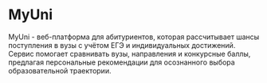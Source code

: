 # MyUni
MyUni - веб-платформа для абитуриентов, которая рассчитывает шансы поступления в вузы с учётом ЕГЭ и индивидуальных достижений. Сервис помогает сравнивать вузы, направления и конкурсные баллы, предлагая персональные рекомендации для осознанного выбора образовательной траектории.
